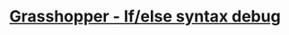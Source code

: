 # [Grasshopper - If/else syntax debug](https://www.codewars.com/kata/grasshopper-if-slash-else-syntax-debug/)
